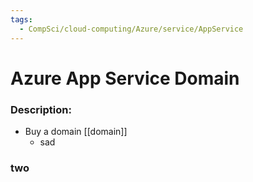```yaml
---
tags:
  - CompSci/cloud-computing/Azure/service/AppService
---
```

# Azure App Service Domain
### Description:
- Buy a domain [[domain]]
	- sad
### two